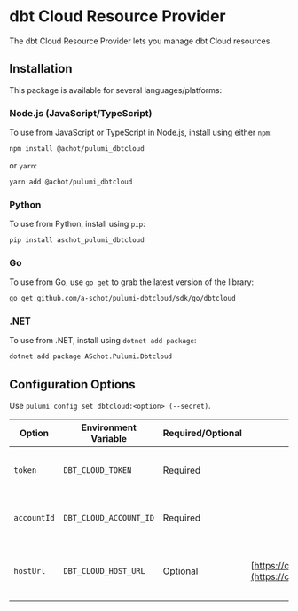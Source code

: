 # dbt Cloud Resource Provider

The dbt Cloud Resource Provider lets you manage dbt Cloud resources.

## Installation

This package is available for several languages/platforms:

### Node.js (JavaScript/TypeScript)

To use from JavaScript or TypeScript in Node.js, install using either `npm`:

```bash
npm install @achot/pulumi_dbtcloud
```

or `yarn`:

```bash
yarn add @achot/pulumi_dbtcloud
```

### Python

To use from Python, install using `pip`:

```bash
pip install aschot_pulumi_dbtcloud
```

### Go

To use from Go, use `go get` to grab the latest version of the library:

```bash
go get github.com/a-schot/pulumi-dbtcloud/sdk/go/dbtcloud
```

### .NET

To use from .NET, install using `dotnet add package`:

```bash
dotnet add package ASchot.Pulumi.Dbtcloud
```

## Configuration Options

Use `pulumi config set dbtcloud:<option> (--secret)`.

| Option     | Environment Variable   | Required/Optional | Default                                                      | Description                             | 
|------------|------------------------|-------------------|--------------------------------------------------------------|-----------------------------------------|
| `token`    | `DBT_CLOUD_TOKEN`      | Required          |                                                              | The API token for your dbt Cloud user   |
| `accountId`| `DBT_CLOUD_ACCOUNT_ID` | Required          |                                                              | The ID for your dbt Cloud account       |
| `hostUrl`  | `DBT_CLOUD_HOST_URL`   | Optional          | [https://cloud.getdbt.com/api](https://cloud.getdbt.com/api) | The host URL for your dbt Cloud account |
